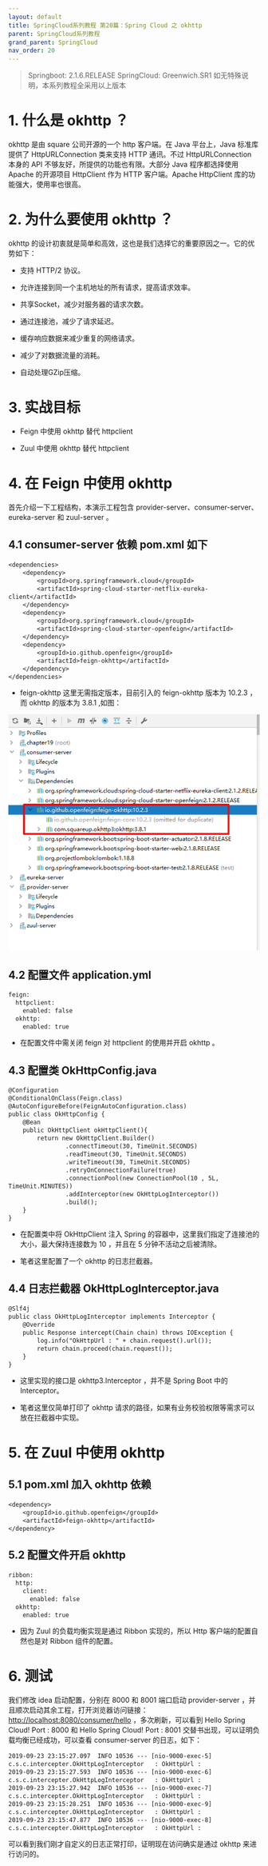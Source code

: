 ```yaml
---
layout: default
title: SpringCloud系列教程 第20篇：Spring Cloud 之 okhttp
parent: SpringCloud系列教程
grand_parent: SpringCloud
nav_order: 20
---
```


> Springboot: 2.1.6.RELEASE
> SpringCloud: Greenwich.SR1
> 如无特殊说明，本系列教程全采用以上版本


# 1. 什么是 okhttp ？

okhttp 是由 square 公司开源的一个 http 客户端。在 Java 平台上，Java 标准库提供了 HttpURLConnection 类来支持 HTTP 通讯。不过 HttpURLConnection 本身的 API 不够友好，所提供的功能也有限。大部分 Java 程序都选择使用 Apache 的开源项目 HttpClient 作为 HTTP 客户端。Apache HttpClient 库的功能强大，使用率也很高。

# 2. 为什么要使用 okhttp ？

okhttp 的设计初衷就是简单和高效，这也是我们选择它的重要原因之一。它的优势如下：

- 支持 HTTP/2 协议。

- 允许连接到同一个主机地址的所有请求，提高请求效率。

- 共享Socket，减少对服务器的请求次数。

- 通过连接池，减少了请求延迟。

- 缓存响应数据来减少重复的网络请求。

- 减少了对数据流量的消耗。

- 自动处理GZip压缩。

# 3. 实战目标

- Feign 中使用 okhttp 替代 httpclient

- Zuul 中使用 okhttp 替代 httpclient

# 4. 在 Feign 中使用 okhttp

首先介绍一下工程结构，本演示工程包含 provider-server、consumer-server、eureka-server 和 zuul-server 。

## 4.1 consumer-server 依赖 pom.xml 如下

```
<dependencies>
    <dependency>
        <groupId>org.springframework.cloud</groupId>
        <artifactId>spring-cloud-starter-netflix-eureka-client</artifactId>
    </dependency>
    <dependency>
        <groupId>org.springframework.cloud</groupId>
        <artifactId>spring-cloud-starter-openfeign</artifactId>
    </dependency>
    <dependency>
        <groupId>io.github.openfeign</groupId>
        <artifactId>feign-okhttp</artifactId>
    </dependency>
</dependencies>
```

- feign-okhttp 这里无需指定版本，目前引入的 feign-okhttp 版本为 10.2.3 ，而 okhttp 的版本为 3.8.1 ,如图：

![](../../../assets/images/SpringCloud/SpringCloud/attachments/SpringCloud系列教程第20篇：SpringCloud之okhttp_image_0.png)

## 4.2 配置文件 application.yml

```
feign:
  httpclient:
    enabled: false
  okhttp:
    enabled: true
```

- 在配置文件中需关闭 feign 对 httpclient 的使用并开启 okhttp 。

## 4.3 配置类 OkHttpConfig.java

```
@Configuration
@ConditionalOnClass(Feign.class)
@AutoConfigureBefore(FeignAutoConfiguration.class)
public class OkHttpConfig {
    @Bean
    public OkHttpClient okHttpClient(){
        return new OkHttpClient.Builder()
                .connectTimeout(30, TimeUnit.SECONDS)
                .readTimeout(30, TimeUnit.SECONDS)
                .writeTimeout(30, TimeUnit.SECONDS)
                .retryOnConnectionFailure(true)
                .connectionPool(new ConnectionPool(10 , 5L, TimeUnit.MINUTES))
                .addInterceptor(new OkHttpLogInterceptor())
                .build();
    }
}
```

- 在配置类中将 OkHttpClient 注入 Spring 的容器中，这里我们指定了连接池的大小，最大保持连接数为 10 ，并且在 5 分钟不活动之后被清除。

- 笔者这里配置了一个 okhttp 的日志拦截器。

## 4.4 日志拦截器 OkHttpLogInterceptor.java

```
@Slf4j
public class OkHttpLogInterceptor implements Interceptor {
    @Override
    public Response intercept(Chain chain) throws IOException {
        log.info("OkHttpUrl : " + chain.request().url());
        return chain.proceed(chain.request());
    }
}
```

- 这里实现的接口是 okhttp3.Interceptor ，并不是 Spring Boot 中的 Interceptor。

- 笔者这里仅简单打印了 okhttp 请求的路径，如果有业务校验权限等需求可以放在拦截器中实现。

# 5. 在 Zuul 中使用 okhttp

## 5.1 pom.xml 加入 okhttp 依赖

```
<dependency>
    <groupId>io.github.openfeign</groupId>
    <artifactId>feign-okhttp</artifactId>
</dependency>
```

## 5.2 配置文件开启 okhttp

```
ribbon:
  http:
    client:
      enabled: false
  okhttp:
    enabled: true
```

- 因为 Zuul 的负载均衡实现是通过 Ribbon 实现的，所以 Http 客户端的配置自然也是对 Ribbon 组件的配置。

# 6. 测试

我们修改 idea 启动配置，分别在 8000 和 8001 端口启动 provider-server ，并且顺次启动其余工程，打开浏览器访问链接：[http://localhost:8080/consumer/hello](http://localhost:8080/consumer/hello) ，多次刷新，可以看到 Hello Spring Cloud! Port : 8000 和 Hello Spring Cloud! Port : 8001 交替书出现，可以证明负载均衡已经成功，可以查看 consumer-server 的日志，如下：

```
2019-09-23 23:15:27.097  INFO 10536 --- [nio-9000-exec-5] c.s.c.intercepter.OkHttpLogInterceptor   : OkHttpUrl : 
2019-09-23 23:15:27.593  INFO 10536 --- [nio-9000-exec-6] c.s.c.intercepter.OkHttpLogInterceptor   : OkHttpUrl : 
2019-09-23 23:15:27.942  INFO 10536 --- [nio-9000-exec-7] c.s.c.intercepter.OkHttpLogInterceptor   : OkHttpUrl : 
2019-09-23 23:15:28.251  INFO 10536 --- [nio-9000-exec-9] c.s.c.intercepter.OkHttpLogInterceptor   : OkHttpUrl : 
2019-09-23 23:15:47.877  INFO 10536 --- [nio-9000-exec-8] c.s.c.intercepter.OkHttpLogInterceptor   : OkHttpUrl : 
```

可以看到我们刚才自定义的日志正常打印，证明现在访问确实是通过 okhttp 来进行访问的。